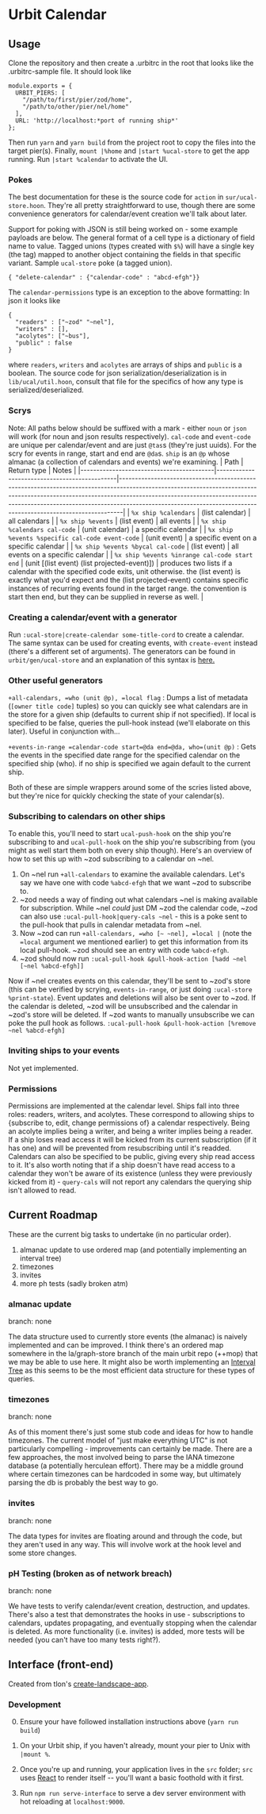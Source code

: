 # Urbit Calendar

## Usage
Clone the repository and then create a .urbitrc in the root that looks like the .urbitrc-sample file. It should look like
```
module.exports = {
  URBIT_PIERS: [
    "/path/to/first/pier/zod/home",
    "/path/to/other/pier/nel/home"
  ],
  URL: 'http://localhost:*port of running ship*'
};

```
Then run `yarn` and `yarn build` from the project root to copy the files into the target pier(s). Finally, `mount |%home` and `|start %ucal-store` to get the app running. Run `|start %calendar` to activate the UI.

### Pokes
The best documentation for these is the source code for `action` in `sur/ucal-store.hoon`. They're all pretty straightforward to use, though there are some convenience generators for calendar/event creation we'll talk about later.

Support for poking with JSON is still being worked on - some example payloads are below. The general format of a cell type is
a dictionary of field name to value. Tagged unions (types created with `$%`) will have a single key (the tag) mapped to another
object containing the fields in that specific variant.
Sample `ucal-store` poke (a tagged union).
```
{ "delete-calendar" : {"calendar-code" : "abcd-efgh"}}
```

The `calendar-permissions` type is an exception to the above formatting: In json it looks like
```
{
  "readers" : ["~zod" "~nel"],
  "writers" : [],
  "acolytes": ["~bus"],
  "public" : false
}
```
where `readers`, `writers` and `acolytes` are arrays of ships and `public` is a boolean.
The source code for json serialization/deserialization is in `lib/ucal/util.hoon`, consult that file
for the specifics of how any type is serialized/deserialized.

### Scrys
Note: All paths below should be suffixed with a mark - either `noun` or `json` will work (for noun and json results respectively).
`cal-code` and `event-code` are unique per calendar/event and are just `@tas`s (they're just uuids). For the scry for events in range, start and end are `@da`s. `ship` is an `@p` whose almanac (a collection of calendars and events) we're examining.
| Path                                     | Return type                                  | Notes                                                                                                                                                                                                                                                                                                                   |
|------------------------------------------|----------------------------------------------|-------------------------------------------------------------------------------------------------------------------------------------------------------------------------------------------------------------------------------------------------------------------------------------------------------------------------|
| `%x ship %calendars`                            | (list calendar)                              | all calendars                                                                                                                                                                                                                                                                                                           |
| `%x ship %events`                               | (list event)                                 | all events                                                                                                                                                                                                                                                                                                              |
| `%x ship %calendars cal-code`                   | (unit calendar)                              | a specific calendar                                                                                                                                                                                                                                                                                                     |
| `%x ship %events %specific cal-code event-code` | (unit event)                                 | a specific event on a specific calendar                                                                                                                                                                                                                                                                                 |
| `%x ship %events %bycal cal-code`               | (list event)                                 | all events on a specific calendar                                                                                                                                                                                                                                                                                       |
| `%x ship %events %inrange cal-code start end`   | (unit [(list event) (list projected-event)]) | produces two lists if a calendar with the specified code exits, unit otherwise. the  (list event) is exactly what you'd expect and the (list projected-event) contains specific instances of recurring events found in the target range. the convention is start then end, but they can be supplied in reverse as well. |

### Creating a calendar/event with a generator
Run `:ucal-store|create-calendar some-title-cord` to create a calendar. The same syntax can be used for creating events, with `create-event` instead (there's a different set of arguments). The generators can be found in `urbit/gen/ucal-store` and an explanation of this syntax is [here.](https://github.com/timlucmiptev/gall-guide/blob/master/generators.md)

### Other useful generators
`+all-calendars, =who (unit @p), =local flag` : Dumps a list of metadata (`[owner title code]` tuples) so you can quickly see what calendars are in the store for a given ship (defaults to current ship if not specified). If local is specified to be false, queries the pull-hook instead (we'll elaborate on this later). Useful in conjunction with...

`+events-in-range =calendar-code start=@da end=@da, who=(unit @p)` : Gets the events in the specified date range for the specified calendar on the specified ship (who). if no ship is specified we again default to the current ship.

Both of these are simple wrappers around some of the scries listed above, but they're nice for quickly checking the state of your calendar(s).

### Subscribing to calendars on other ships
To enable this, you'll need to start `ucal-push-hook` on the ship you're subscribing to and `ucal-pull-hook` on the ship you're subscribing from (you might as well start them both on every ship though).  Here's an overview of how to set this up with ~zod subscribing to a calendar on ~nel.

1. On ~nel run `+all-calendars` to examine the available calendars. Let's say we have one with code `%abcd-efgh` that we want ~zod to subscribe to.
2. ~zod needs a way of finding out what calendars ~nel is making available for subscription. While ~nel _could_ just DM ~zod the calendar code, ~zod can also use `:ucal-pull-hook|query-cals ~nel` - this is a poke sent to the pull-hook that pulls in calendar metadata from ~nel.
3. Now ~zod can run `+all-calendars, =who [~ ~nel], =local |` (note the `=local` argument we mentioned earlier) to get this information from its local pull-hook. ~zod should see an entry with code `%abcd-efgh`.
4. ~zod should now run `:ucal-pull-hook &pull-hook-action [%add ~nel [~nel %abcd-efgh]]`

Now if ~nel creates events on this calendar, they'll be sent to ~zod's store (this can be verified by scrying, `events-in-range`, or just doing `:ucal-store %print-state`). Event updates and deletions will also be sent over to ~zod. If the calendar is deleted, ~zod will be unsubscribed and the calendar in ~zod's store will be deleted. If ~zod wants to manually unsubscribe we can poke the pull hook as follows.
`:ucal-pull-hook &pull-hook-action [%remove ~nel %abcd-efgh]`

### Inviting ships to your events
Not yet implemented.

### Permissions
Permissions are implemented at the calendar level. Ships fall into three
roles: readers, writers, and acolytes. These correspond to allowing ships
to {subscribe to, edit, change permissions of} a calendar respectively.
Being an acolyte implies being a writer, and being a writer implies being
a reader. If a ship loses read access it will be kicked from its current
subscription (if it has one) and will be prevented from resubscribing until
it's readded. Calendars can also be specified to be public, giving every
ship read access to it. It's also worth noting that if a ship doesn't have
read access to a calendar they won't be aware of its existence (unless they
were previously kicked from it) - `query-cals` will not report any
calendars the querying ship isn't allowed to read.

## Current Roadmap
These are the current big tasks to undertake (in no particular order).

1. almanac update to use ordered map (and potentially implementing an interval tree)
2. timezones
3. invites
4. more ph tests (sadly broken atm)


### almanac update
branch: none

The data structure used to currently store events (the almanac) is naively implemented and can be improved. I think there's an ordered map somewhere in the la/graph-store branch of the main urbit repo (++mop) that we may be able to use here. It might also be worth implementing an [Interval Tree](https://en.wikipedia.org/wiki/Interval_tree) as this seems to be the most efficient data structure for these types of queries.

### timezones
branch: none

As of this moment there's just some stub code and ideas for how to handle timezones. The current model of "just make everything UTC" is not particularly compelling - improvements can certainly be made. There are a few approaches, the most involved being to parse the IANA timezone database (a potentially herculean effort). There may be a middle ground where certain timezones can be hardcoded in some way, but ultimately parsing the db is probably the best way to go.

### invites
branch: none

The data types for invites are floating around and through the code, but they aren't used in any way. This will involve work at the hook level and some store changes.

### pH Testing (broken as of network breach)
branch: none

We have tests to verify calendar/event creation, destruction, and updates. There's also a test that demonstrates the hooks in use - subscriptions to calendars, updates propagating, and eventually stopping when the calendar is deleted. As more functionality (i.e. invites) is added, more tests will be needed (you can't have too many tests right?).


## Interface (front-end)

Created from tlon's [create-landscape-app](https://github.com/urbit/create-landscape-app).

### Development

0. Ensure your have followed installation instructions above (`yarn run build`)

1. On your Urbit ship, if you haven't already, mount your pier to Unix with `|mount %`.

2. Once you're up and running, your application lives in the `src` folder; `src` uses [React](https://reactjs.org) to render itself -- you'll want a basic foothold with it first.

3. Run `npm run serve-interface` to serve a dev server environment with hot reloading at `localhost:9000`.

